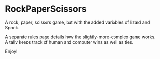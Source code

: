 # RockPaperScissors

A rock, paper, scissors game, but with the added variables of lizard and Spock.

A separate rules page details how the slightly-more-complex game works. A tally keeps track of human and computer wins as well as ties.

Enjoy!